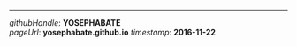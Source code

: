 ---
<i>githubHandle</i>: <b>YOSEPHABATE</b><br>
<i>pageUrl</i>: <b>yosephabate.github.io</b>
<i>timestamp</i>: <b>2016-11-22</b>